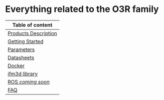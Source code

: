 # Everything related to the O3R family

| Table of content|
|-|
| [Products Description](ProductsDescription/README.md)|
| [Getting Started](GettingStarted/README.md)|
| [Parameters](Parameters/README.md)|
| [Datasheets](Datasheets/README.md)|
| [Docker](Docker/README.md)|
| [ifm3d library](https://github.com/ifm/ifm3d)|
| [ROS *coming soon*](INSERT-LINK)|
| [FAQ](FAQ/README.md)|